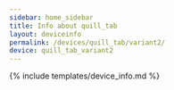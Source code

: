 ```yaml
---
sidebar: home_sidebar
title: Info about quill_tab
layout: deviceinfo
permalink: /devices/quill_tab/variant2/
device: quill_tab_variant2
---
```

{% include templates/device_info.md %}
